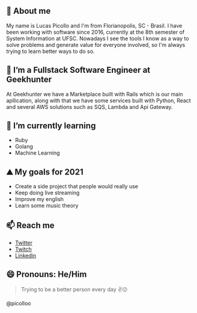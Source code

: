 ## 👋 About me 

My name is Lucas Picollo and I'm from Florianopolis, SC - Brasil. I have been working with software since 2016, currently at the 8th semester of System Information at UFSC. 
Nowadays I see the tools I know as a way to solve problems and generate value for everyone involved, so I'm always trying to learn better ways to do so.

## 🔭 I’m a Fullstack Software Engineer at Geekhunter

At Geekhunter we have a Marketplace built with Rails which is our main apllication, along with that we have some services built with Python, React and several AWS solutions such as SQS, Lambda and Api Gateway.

## 🌱 I’m currently learning 

- Ruby
- Golang
- Machine Learning

## ⛰️ My goals for 2021

- Create a side project that people would really use
- Keep doing live streaming
- Improve my english
- Learn some music theory

## 📫 Reach me

- [Twitter](https://twitter.com/lpiczz)
- [Twitch](https://twitch.tv/lpicollo)
- [Linkedin](https://www.linkedin.com/in/lucas-picollo/)

## 😄 Pronouns: He/Him

> Trying to be a better person every day :v::kissing:

@picolloo
